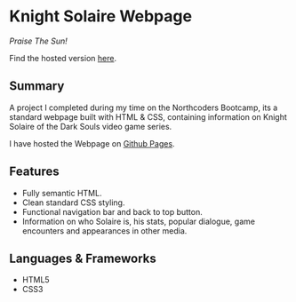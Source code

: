 # Knight Solaire Webpage

_Praise The Sun!_

Find the hosted version [here](https://charley-js.github.io/knight-solaire-webpage/).

## Summary

A project I completed during my time on the Northcoders Bootcamp, its a standard webpage built with HTML & CSS, containing information on Knight Solaire of the Dark Souls video game series.

I have hosted the Webpage on [Github Pages](https://pages.github.com/).

## Features

- Fully semantic HTML.
- Clean standard CSS styling.
- Functional navigation bar and back to top button.
- Information on who Solaire is, his stats, popular dialogue, game encounters and appearances in other media.

## Languages & Frameworks

- HTML5
- CSS3
